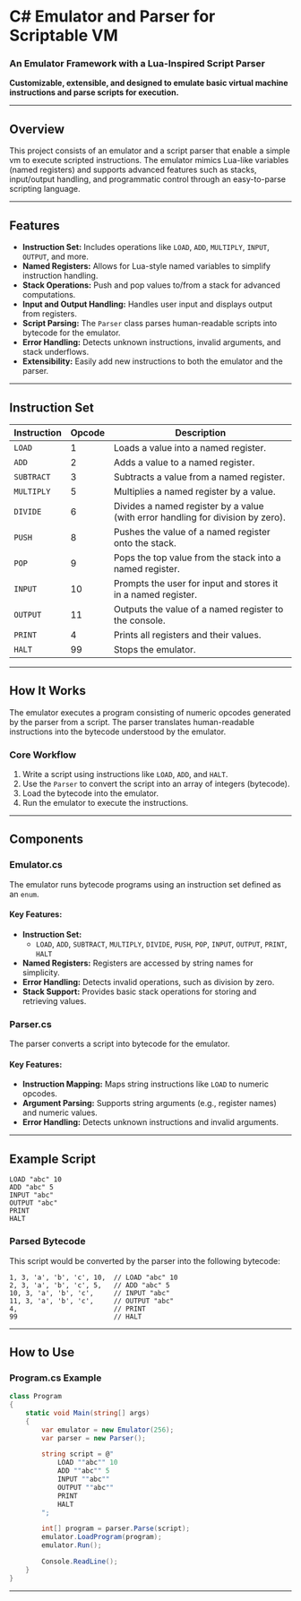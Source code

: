 # **C# Emulator and Parser for Scriptable VM**

### **An Emulator Framework with a Lua-Inspired Script Parser**
**Customizable, extensible, and designed to emulate basic virtual machine instructions and parse scripts for execution.**

---

## **Overview**
This project consists of an emulator and a script parser that enable a simple vm to execute scripted instructions. The emulator mimics Lua-like variables (named registers) and supports advanced features such as stacks, input/output handling, and programmatic control through an easy-to-parse scripting language.

---

## **Features**
- **Instruction Set:** Includes operations like `LOAD`, `ADD`, `MULTIPLY`, `INPUT`, `OUTPUT`, and more.
- **Named Registers:** Allows for Lua-style named variables to simplify instruction handling.
- **Stack Operations:** Push and pop values to/from a stack for advanced computations.
- **Input and Output Handling:** Handles user input and displays output from registers.
- **Script Parsing:** The `Parser` class parses human-readable scripts into bytecode for the emulator.
- **Error Handling:** Detects unknown instructions, invalid arguments, and stack underflows.
- **Extensibility:** Easily add new instructions to both the emulator and the parser.

---

## **Instruction Set**

| **Instruction** | **Opcode** | **Description**                                                                 |
|-----------------|------------|---------------------------------------------------------------------------------|
| `LOAD`          | 1          | Loads a value into a named register.                                           |
| `ADD`           | 2          | Adds a value to a named register.                                              |
| `SUBTRACT`      | 3          | Subtracts a value from a named register.                                       |
| `MULTIPLY`      | 5          | Multiplies a named register by a value.                                        |
| `DIVIDE`        | 6          | Divides a named register by a value (with error handling for division by zero).|
| `PUSH`          | 8          | Pushes the value of a named register onto the stack.                           |
| `POP`           | 9          | Pops the top value from the stack into a named register.                       |
| `INPUT`         | 10         | Prompts the user for input and stores it in a named register.                  |
| `OUTPUT`        | 11         | Outputs the value of a named register to the console.                          |
| `PRINT`         | 4          | Prints all registers and their values.                                         |
| `HALT`          | 99         | Stops the emulator.                                                            |

---

## **How It Works**
The emulator executes a program consisting of numeric opcodes generated by the parser from a script. The parser translates human-readable instructions into the bytecode understood by the emulator.

### **Core Workflow**
1. Write a script using instructions like `LOAD`, `ADD`, and `HALT`.
2. Use the `Parser` to convert the script into an array of integers (bytecode).
3. Load the bytecode into the emulator.
4. Run the emulator to execute the instructions.

---

## **Components**

### **Emulator.cs**
The emulator runs bytecode programs using an instruction set defined as an `enum`.

#### Key Features:
- **Instruction Set:**
  - `LOAD`, `ADD`, `SUBTRACT`, `MULTIPLY`, `DIVIDE`, `PUSH`, `POP`, `INPUT`, `OUTPUT`, `PRINT`, `HALT`
- **Named Registers:** Registers are accessed by string names for simplicity.
- **Error Handling:** Detects invalid operations, such as division by zero.
- **Stack Support:** Provides basic stack operations for storing and retrieving values.

### **Parser.cs**
The parser converts a script into bytecode for the emulator.

#### Key Features:
- **Instruction Mapping:** Maps string instructions like `LOAD` to numeric opcodes.
- **Argument Parsing:** Supports string arguments (e.g., register names) and numeric values.
- **Error Handling:** Detects unknown instructions and invalid arguments.

---

## **Example Script**
```plaintext
LOAD "abc" 10
ADD "abc" 5
INPUT "abc"
OUTPUT "abc"
PRINT
HALT
```

### **Parsed Bytecode**
This script would be converted by the parser into the following bytecode:
```plaintext
1, 3, 'a', 'b', 'c', 10,  // LOAD "abc" 10
2, 3, 'a', 'b', 'c', 5,   // ADD "abc" 5
10, 3, 'a', 'b', 'c',     // INPUT "abc"
11, 3, 'a', 'b', 'c',     // OUTPUT "abc"
4,                        // PRINT
99                        // HALT
```

---

## **How to Use**

### **Program.cs Example**
```csharp
class Program
{
    static void Main(string[] args)
    {
        var emulator = new Emulator(256);
        var parser = new Parser();

        string script = @"
            LOAD ""abc"" 10
            ADD ""abc"" 5
            INPUT ""abc""
            OUTPUT ""abc""
            PRINT
            HALT
        ";

        int[] program = parser.Parse(script);
        emulator.LoadProgram(program);
        emulator.Run();

        Console.ReadLine();
    }
}
```

---
